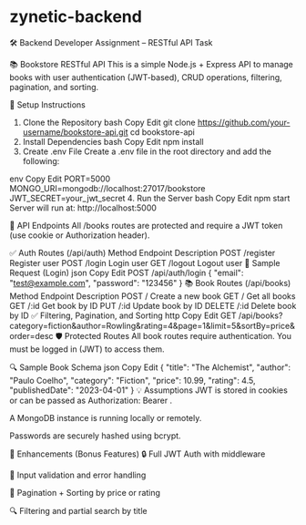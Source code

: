 # zynetic-backend
🛠 Backend Developer Assignment – RESTful API Task

📚 Bookstore RESTful API
This is a simple Node.js + Express API to manage books with user authentication (JWT-based), CRUD operations, filtering, pagination, and sorting.

🚀 Setup Instructions
1. Clone the Repository
bash
Copy
Edit
git clone https://github.com/your-username/bookstore-api.git
cd bookstore-api
2. Install Dependencies
bash
Copy
Edit
npm install
3. Create .env File
Create a .env file in the root directory and add the following:

env
Copy
Edit
PORT=5000
MONGO_URI=mongodb://localhost:27017/bookstore
JWT_SECRET=your_jwt_secret
4. Run the Server
bash
Copy
Edit
npm start
Server will run at: http://localhost:5000

📌 API Endpoints
All /books routes are protected and require a JWT token (use cookie or Authorization header).

✅ Auth Routes (/api/auth)
Method	Endpoint	Description
POST	/register	Register user
POST	/login	Login user
GET	/logout	Logout user
📌 Sample Request (Login)
json
Copy
Edit
POST /api/auth/login
{
  "email": "test@example.com",
  "password": "123456"
}
📚 Book Routes (/api/books)
Method	Endpoint	Description
POST	/	Create a new book
GET	/	Get all books
GET	/:id	Get book by ID
PUT	/:id	Update book by ID
DELETE	/:id	Delete book by ID
✅ Filtering, Pagination, and Sorting
http
Copy
Edit
GET /api/books?category=fiction&author=Rowling&rating=4&page=1&limit=5&sortBy=price&order=desc
🛡️ Protected Routes
All book routes require authentication. You must be logged in (JWT) to access them.

🔍 Sample Book Schema
json
Copy
Edit
{
  "title": "The Alchemist",
  "author": "Paulo Coelho",
  "category": "Fiction",
  "price": 10.99,
  "rating": 4.5,
  "publishedDate": "2023-04-01"
}
💡 Assumptions
JWT is stored in cookies or can be passed as Authorization: Bearer <token>.

A MongoDB instance is running locally or remotely.

Passwords are securely hashed using bcrypt.

🌟 Enhancements (Bonus Features)
🔒 Full JWT Auth with middleware

🧪 Input validation and error handling

📄 Pagination + Sorting by price or rating

🔍 Filtering and partial search by title
